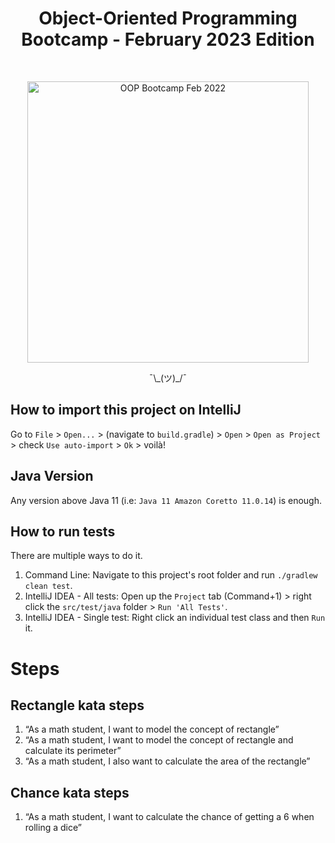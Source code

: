 <h1 align="center"> Object-Oriented Programming Bootcamp - February 2023 Edition </h1> <br>

<p align="center">
  <a href="https://gitpoint.co/">
    <img alt="OOP Bootcamp Feb 2022" title="oop-bootcamp" src="https://c.tenor.com/omNaWg3lke8AAAAC/predator-fire.gif" width="450">
  </a>
</p>

<p align="center">
  ¯\_(ツ)_/¯
</p>

## How to import this project on IntelliJ

Go to `File` > `Open...` > (navigate to `build.gradle`) > `Open` > `Open as Project` > check `Use auto-import` > `Ok` > voilà!

## Java Version

Any version above Java 11 (i.e: `Java 11 Amazon Coretto 11.0.14`) is enough.

## How to run tests

There are multiple ways to do it. 

1. Command Line: Navigate to this project's root folder and run `./gradlew clean test`.
2. IntelliJ IDEA - All tests: Open up the `Project` tab (Command+1) > right click the `src/test/java` folder > `Run 'All Tests'`.
3. IntelliJ IDEA - Single test: Right click an individual test class and then `Run` it.

# Steps

## Rectangle kata steps

1. “As a math student, I want to model the concept of rectangle”
2. “As a math student, I want to model the concept of rectangle and calculate its perimeter”
3. “As a math student, I also want to calculate the area of the rectangle”

## Chance kata steps

1. “As a math student, I want to calculate the chance of getting a 6 when rolling a dice”